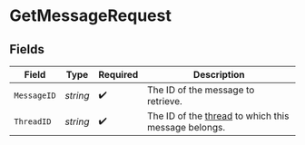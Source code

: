 # GetMessageRequest


## Fields

| Field                                                                              | Type                                                                               | Required                                                                           | Description                                                                        |
| ---------------------------------------------------------------------------------- | ---------------------------------------------------------------------------------- | ---------------------------------------------------------------------------------- | ---------------------------------------------------------------------------------- |
| `MessageID`                                                                        | *string*                                                                           | :heavy_check_mark:                                                                 | The ID of the message to retrieve.                                                 |
| `ThreadID`                                                                         | *string*                                                                           | :heavy_check_mark:                                                                 | The ID of the [thread](/docs/api-reference/threads) to which this message belongs. |